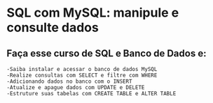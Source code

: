 # SQL com MySQL: manipule e consulte dados

## Faça esse curso de SQL e Banco de Dados e:
	-Saiba instalar e acessar o banco de dados MySQL
	-Realize consultas com SELECT e filtre com WHERE
	-Adicionando dados no banco com o INSERT
	-Atualize e apague dados com UPDATE e DELETE
	-Estruture suas tabelas com CREATE TABLE e ALTER TABLE
